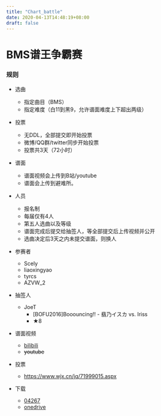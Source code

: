 ```yaml
---
title: "Chart_battle"
date: 2020-04-13T14:48:19+08:00
draft: false
---
```


# BMS谱王争霸赛
<!--more-->
### 规则
- 选曲
    - 指定曲目（BMS）
    - 指定难度（白11到黑9，允许谱面难度上下超出两级）
- 投票
    - 无DDL，全部提交即开始投票
    - 微博/QQ群/twitter同步开始投票
    - 投票共3天（72小时）
- 谱面
    - 谱面视频会上传到B站/youtube
    - 谱面会上传到避难所。
- 人员
    - 报名制
    - 每届仅有4人
    - 第五人选曲以及等级
    - 谱面完成后提交给抽签人，等全部提交后上传视频并公开
    - 选曲决定后3天之内未提交谱面，则换人

- 参赛者
    - Scely
    - liaoxingyao
    - tyrcs
    - AZVW_2

- 抽签人
    - JoeT
        - [BOFU2016]Booouncing!! - 翡乃イスカ vs. Iriss
        - ★8

- 谱面视频
    - [bilibili](https://www.bilibili.com/video/av540278434)
    - ~~youtube~~

- 投票
    - https://www.wjx.cn/jq/71999015.aspx
- 下载
    - [04267](http://gnqg.rosx.net/upload/upload.cgi?get=04267)
    - [onedrive](https://savap-my.sharepoint.com/:f:/g/personal/w1h8goj_ceyl_top/EsEfqhniO2VBk4tj_CI4i58BPW41bizaJoSdo8Fzc7uL4w?e=doQhQc)